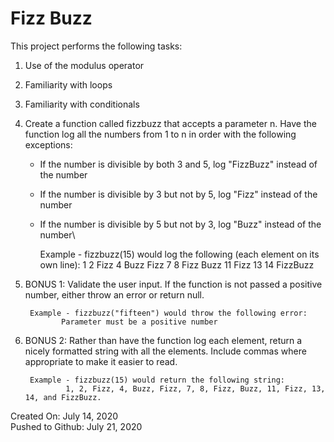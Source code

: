 # Fizz Buzz
This project performs the following tasks:

1. Use of the modulus operator

2. Familiarity with loops

3. Familiarity with conditionals

4. Create a function called fizzbuzz that accepts a parameter n. Have the function log all the numbers from 1 to n in order with the following exceptions:

    * If the number is divisible by both 3 and 5, log "FizzBuzz" instead of the number
    * If the number is divisible by 3 but not by 5, log "Fizz" instead of the number
    * If the number is divisible by 5 but not by 3, log "Buzz" instead of the number\

        Example - fizzbuzz(15) would log the following (each element on its own line):
                1 2 Fizz 4 Buzz Fizz 7 8 Fizz Buzz 11 Fizz 13 14 FizzBuzz

5. BONUS 1: Validate the user input. If the function is not passed a positive number, either throw an error or return null.

        Example - fizzbuzz("fifteen") would throw the following error:
               Parameter must be a positive number

6. BONUS 2: Rather than have the function log each element, return a nicely formatted string with all the elements. Include commas where appropriate to make it easier to read.

        Example - fizzbuzz(15) would return the following string:
                1, 2, Fizz, 4, Buzz, Fizz, 7, 8, Fizz, Buzz, 11, Fizz, 13, 14, and FizzBuzz.

Created On: July 14, 2020\
Pushed to Github: July 21, 2020